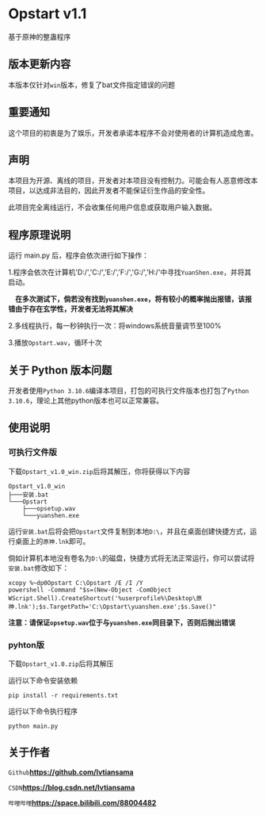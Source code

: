 # Opstart v1.1

基于原神的整蛊程序


## 版本更新内容

本版本仅针对`win`版本，修复了bat文件指定错误的问题

## 重要通知

这个项目的初衷是为了娱乐，开发者承诺本程序不会对使用者的计算机造成危害。

## 声明

本项目为开源、离线的项目，开发者对本项目没有控制力。可能会有人恶意修改本项目，以达成非法目的，因此开发者不能保证衍生作品的安全性。

此项目完全离线运行，不会收集任何用户信息或获取用户输入数据。

## 程序原理说明


运行 main.py 后，程序会依次进行如下操作：

1.程序会依次在计算机'D:/','C:/','E:/','F:/','G:/','H:/'中寻找`YuanShen.exe`，并将其启动。

&emsp;**在多次测试下，倘若没有找到`yuanshen.exe`，将有较小的概率抛出报错，该报错由于存在玄学性，开发者无法将其解决**

2.多线程执行，每一秒钟执行一次：将windows系统音量调节至100%

3.播放`Opstart.wav`，循环十次


## 关于 Python 版本问题

开发者使用`Python 3.10.6`编译本项目，打包的可执行文件版本也打包了`Python 3.10.6`，理论上其他python版本也可以正常兼容。


## 使用说明

### 可执行文件版
下载`Opstart_v1.0_win.zip`后将其解压，你将获得以下内容
```
Opstart_v1.0_win
├───安装.bat
└───Opstart
    ├───opsetup.wav
    └───yuanshen.exe
```

运行`安装.bat`后将会把`Opstart`文件复制到本地`D:\`，并且在桌面创建快捷方式，运行桌面上的`原神.lnk`即可。

倘如计算机本地没有卷名为`D:\`的磁盘，快捷方式将无法正常运行，你可以尝试将`安装.bat`修改如下：
```
xcopy %~dp0Opstart C:\Opstart /E /I /Y
powershell -Command "$s=(New-Object -ComObject WScript.Shell).CreateShortcut('%userprofile%\Desktop\原神.lnk');$s.TargetPath='C:\Opstart\yuanshen.exe';$s.Save()"
```
**注意：请保证`opsetup.wav`位于与`yuanshen.exe`同目录下，否则后抛出错误**

### pyhton版
下载`Opstart_v1.0.zip`后将其解压

运行以下命令安装依赖
```
pip install -r requirements.txt
```

运行以下命令执行程序
```
python main.py
```

## 关于作者

`Github`**https://github.com/lvtiansama**

`CSDN`**https://blog.csdn.net/lvtiansama**

`哔哩哔哩`**https://space.bilibili.com/88004482**